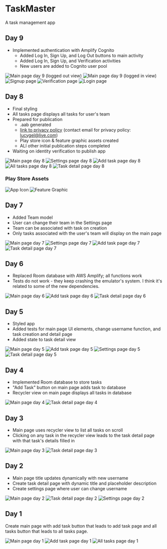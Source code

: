 # TaskMaster

A task management app

## Day 9

- Implemented authentication with Amplify Cognito
  - Added Log In, Sign Up, and Log Out buttons to main activity
  - Added Log In, Sign Up, and Verification activities
  - New users are added to Cognito user pool

![Main page day 9 (logged out view)](./screenshots/main-day-9-logged-out.png)
![Main page day 9 (logged in view)](./screenshots/main-day-9-logged-in.png)
![Signup page](./screenshots/sign-up-day-9.png)
![Verification page](./screenshots/verification-day-9.png)
![Login page](./screenshots/login-day-9.png)

## Day 8

- Final styling
- All tasks page displays all tasks for user's team
- Prepared for publication
  - .aab generated
  - [link to privacy policy](https://www.termsfeed.com/live/b44d830a-83ce-496f-86b1-bb88a979efc1) (contact email for privacy policy: lucygel@live.com)
  - Play store icon & feature graphic assets created
  - ALl other initial publication steps completed
- Waiting on identity verification to publish app

![Main page day 8](./screenshots/main-day-8.png)
![Settings page day 8](./screenshots/settings-day-8.png)
![Add task page day 8](./screenshots/add-task-day-8.png)
![All tasks page day 8](./screenshots/add-task-day-8.png)
![Task detail page day 8](./screenshots/task-detail-day-8.png)

### Play Store Assets

![App Icon](./screenshots/icon.png)
![Feature Graphic](./screenshots/feature-image.png)

## Day 7

- Added Team model
- User can change their team in the Settings page
- Team can be associated with task on creation
- Only tasks associated with the user's team will display on the main page

![Main page day 7](./screenshots/main-day-7.png)
![Settings page day 7](./screenshots/settings-day-7.png)
![Add task page day 7](./screenshots/add-task-day-7.png)
![Task detail page day 7](./screenshots/task-detail-day-7.png)

## Day 6

- Replaced Room database with AWS Amplify; all functions work
- Tests do not work - they keep crashing the emulator's system. I think it's related to some of the new dependencies.

![Main page day 6](./screenshots/main-day-6.png)
![Add task page day 6](./screenshots/add-task-day-6.png)
![Task detail page day 6](./screenshots/task-detail-day-6.png)

## Day 5

- Styled app
- Added tests for main page UI elements, change username function, and task creation and detail page
- Added state to task detail view

![Main page day 5](./screenshots/main-day-5.png)
![Add task page day 5](./screenshots/add-task-day-5.png)
![Settings page day 5](./screenshots/settings-day-5.png)
![Task detail page day 5](./screenshots/task-detail-day-5.png)


## Day 4

- Implemented Room database to store tasks
- "Add Task" button on main page adds task to database
- Recycler view on main page displays all tasks in database

![Main page day 4](./screenshots/main-day-4.png)
![Task detail page day 4](./screenshots/task-detail-day-4.png)

## Day 3

- Main page uses recycler view to list all tasks on scroll
- Clicking on any task in the recycler view leads to the task detail page with that task's details filled in

![Main page day 3](./screenshots/main-day-3.png)
![Task detail page day 3](./screenshots/task-detail-day-3.png)

## Day 2

- Main page title updates dynamically with new username
- Create task detail page with dynamic title and placeholder description
- Create settings page where user can change username

![Main page day 2](./screenshots/main-day-2.png)
![Task detail page day 2](./screenshots/task-detail-day-2.png)
![Settings page day 2](./screenshots/settings-day-2.png)

## Day 1

Create main page with add task button that leads to add task page and all tasks button that leads to all tasks page.

![Main page day 1](./screenshots/main-day-1.png)
![Add task page day 1](./screenshots/add-task-day-1.png)
![All tasks page day 1](./screenshots/all-tasks-day-1.png)

